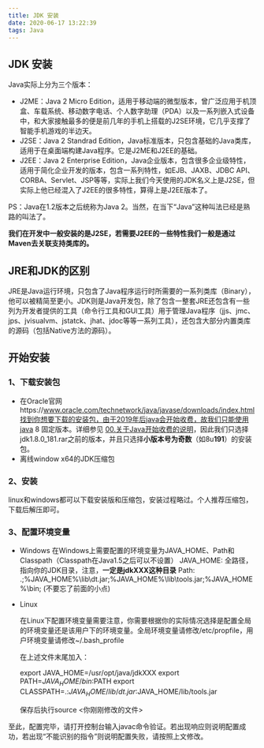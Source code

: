 ```yaml
---
title: JDK 安装
date: 2020-06-17 13:22:39
tags: Java
---
```


## JDK 安装

Java实际上分为三个版本：

- J2ME：Java 2 Micro Edition，适用于移动端的微型版本，曾广泛应用于机顶盒、车载系统、移动数字电话、个人数字助理（PDA）以及一系列嵌入式设备中，和大家接触最多的便是前几年的手机上搭载的J2SE环境，它几乎支撑了智能手机游戏的半边天。
- J2SE：Java 2 Standrad Edition，Java标准版本，只包含基础的Java类库，适用于在桌面端构建Java程序。它是J2ME和J2EE的基础。
- J2EE：Java 2 Enterprise Edition，Java企业版本，包含很多企业级特性，适用于简化企业开发的版本，包含一系列特性，如EJB、JAXB、JDBC API、CORBA、Servlet、JSP等等，实际上我们今天使用的JDK名义上是J2SE，但实际上他已经混入了J2EE的很多特性，算得上是J2EE版本了。

PS：Java在1.2版本之后统称为Java 2。当然，在当下“Java”这种叫法已经是熟路的叫法了。

**我们在开发中一般安装的是J2SE，若需要J2EE的一些特性我们一般是通过Maven去关联支持类库的。**
<escape><!-- more --></escape>

## JRE和JDK的区别

JRE是Java运行环境，只包含了Java程序运行时所需要的一系列类库（Binary），他可以被精简至更小。JDK则是Java开发包，除了包含一整套JRE还包含有一些列为开发者提供的工具（命令行工具和GUI工具）用于管理Java程序（jjs、jmc、jps、jvisualvm、jstatck、jhat、jdoc等等一系列工具），还包含大部分内置类库的源码（包括Native方法的源码）。

## 开始安装

### 1、下载安装包

- 在Oracle官网https://www.oracle.com/technetwork/java/javase/downloads/index.html找到你想要下载的安装包，由于2019年后java会开始收费，故我们只能使用java 8 固定版本。详细参见 [00.关于Java开始收费的说明](https://confluence.newegg.org/pages/viewpage.action?pageId=25157106)，因此我们只选择jdk1.8.0_181.rar之前的版本，并且只选择**小版本号为奇数**（如8u**191**）的安装包。
- 离线window x64的JDK压缩包

### **2、安装**

linux和windows都可以下载安装版和压缩包，安装过程略过。个人推荐压缩包，下载后解压即可。

### 3、配置环境变量

- Windows
  在Windows上需要配置的环境变量为JAVA_HOME、Path和Classpath（Classpath在Java1.5之后可以不设置）
  JAVA_HOME: 全路径，指向你的JDK目录，注意，**一定是jdkXXX这种目录**
  Path: .;%JAVA_HOME%\lib\dt.jar;%JAVA_HOME%\lib\tools.jar;%JAVA_HOME%\bin; (不要忘了前面的小点)

- Linux

  在Linux下配置环境变量需要注意，你需要根据你的实际情况选择是配置全局的环境变量还是该用户下的环境变量。全局环境变量请修改/etc/propfile，用户环境变量请修改~/.bash_profile

  在上述文件末尾加入：

  export JAVA_HOME=/usr/opt/java/jdkXXX
  export PATH=$JAVA_HOME/bin:$PATH
  export CLASSPATH=.:$JAVA_HOME/lib/dt.jar:$JAVA_HOME/lib/tools.jar

  保存后执行source <你刚刚修改的文件>

  

至此，配置完毕，请打开控制台输入javac命令验证。若出现响应则说明配置成功，若出现“不能识别的指令”则说明配置失败，请按照上文修改。